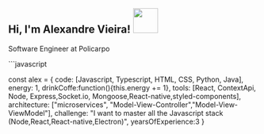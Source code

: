 <h2> Hi, I'm Alexandre Vieira! <img src="https://media.giphy.com/media/14u2xf1flRHgacyWu6/giphy.gif" width="50"></h2>

<p>Software Engineer at <a>Policarpo</a></p>
</em></p>
```javascript

   const alex = {
      code: [Javascript, Typescript, HTML, CSS, Python, Java],
      energy: 1,
      drinkCoffe:function(){this.energy += 1},
      tools: [React, ContextApi, Node, Express,Socket.io, Mongoose,React-native,styled-components],
      architecture: ["microservices", "Model-View-Controller","Model-View-ViewModel"],
      challenge: "I want to master all the Javascript stack (Node,React,React-native,Electron)",
      yearsOfExperience:3
    }
```
